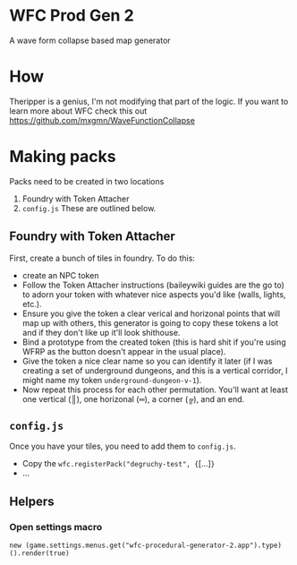 # WFC Prod Gen 2
A wave form collapse based map generator

# How
Theripper is a genius, I'm not modifying that part of the logic. If you want to learn more about WFC check this out https://github.com/mxgmn/WaveFunctionCollapse 

# Making packs
Packs need to be created in two locations
1. Foundry with Token Attacher
2. `config.js`
These are outlined below.

## Foundry with Token Attacher
First, create a bunch of tiles in foundry. To do this:
- create an NPC token
- Follow the Token Attacher instructions (baileywiki guides are the go to) to adorn your token with whatever nice aspects you'd like (walls, lights, etc.).
- Ensure you give the token a clear verical and horizonal points that will map up with others, this generator is going to copy these tokens a lot and if they don't like up it'll look shithouse.
- Bind a prototype from the created token (this is hard shit if you're using WFRP as the button doesn't appear in the usual place).
- Give the token a nice clear name so you can identify it later (if I was creating a set of underground dungeons, and this is a vertical corridor, I might name my token `underground-dungeon-v-1`).
- Now repeat this process for each other permutation. You'll want at least one vertical (║), one horizonal (═), a corner (╔), and an end. 

## `config.js`
Once you have your tiles, you need to add them to `config.js`.
- Copy the `wfc.registerPack("degruchy-test", {`[...]`}`
- ...


## Helpers
### Open settings macro
`new (game.settings.menus.get("wfc-procedural-generator-2.app").type)().render(true)`
